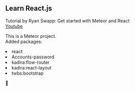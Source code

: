 <h2> Learn React.js </h2>
<p>
Tutorial by Ryan Swapp: Get started with Meteor and React <br>
<a href="https://www.youtube.com/watch?v=kVbVBp35keQ">Youtube </a> 
</p>

<p>
This is a Meteor project. <br>
Added packages: <br>
<li> react </li>
<li> Accounts-password </li>
<li> kadira:flow-router </li>
<li> kadira:react-layout </li>
<li> twbs:bootstrap </li>
</p>

:tada:
